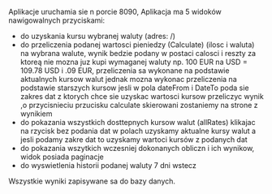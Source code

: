 Aplikacje uruchamia sie n porcie 8090, Aplikacja ma 5 widoków nawigowalnych przyciskami:

- do uzyskania kursu wybranej waluty (adres: /)
- do przeliczenia podanej wartosci pieniedzy (Calculate) (ilosc i waluta) na wybrana walute, wynik bedzie podany w
  postaci calosci i reszty za ktoreą nie mozna juz kupi wymaganej waluty np. 100 EUR na USD = 109.78 USD i .09 EUR,
  przeliczenia sa wykonane na podstawie aktualnych kursow walut jednak mozna wykonac przeliczenia na podstawie starszych
  kursow jesli w pola dateFrom i DateTo poda sie zakres dat z ktorych chce sie uzyskac wartosci kursow przeliczyc wynik
  ,o przycisnieciu przucisku calculate skierowani zostaniemy na strone z wynikiem
- do pokazania wszystkich dosttepnych kursow walut (allRates) klikajac na rzycisk bez podania dat w polach uzyskamy
  aktualne kursy walut a jesli podamy zakre dat to uzyskamy wartoci kursów z podanych dat
- do pokazania wszytkich wczesniej dokonanych obliczn i ich wynikow, widok posiada paginacje
- do wyswietlenia historii podanej waluty 7 dni wstecz 
  
Wszystkie wyniki zapisywane sa do bazy danych.